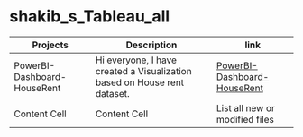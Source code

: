 # shakib_s_Tableau_all



| Projects  | Description | link |
| ------------- | ------------- |------------- |
|PowerBI-Dashboard-HouseRent  | Hi everyone, I have created a Visualization based on House rent dataset.  | [PowerBI-Dashboard-HouseRent](https://github.com/maeshakib/PowerBI-Dashboard-HouseRent) |
| Content Cell  | Content Cell  |List all new or modified files |
